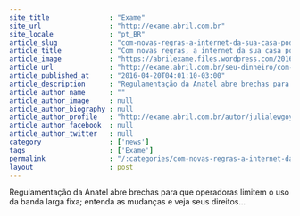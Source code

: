```yaml
---
site_title               : "Exame"
site_url                 : "http://exame.abril.com.br"
site_locale              : "pt_BR"
article_slug             : "com-novas-regras-a-internet-da-sua-casa-pode-ser-cortada"
article_title            : "Com novas regras, a internet da sua casa pode ser cortada?"
article_image            : "https://abrilexame.files.wordpress.com/2016/09/size_960_16_9_mulher-se-desespera-em-frente-ao-computador.jpg?quality=70&strip=all&w=960"
article_url              : "http://exame.abril.com.br/seu-dinheiro/com-novas-regras-a-internet-da-sua-casa-pode-ser-cortada/"
article_published_at     : "2016-04-20T04:01:10-03:00"
article_description      : "Regulamentação da Anatel abre brechas para que operadoras limitem o uso da banda larga fixa; entenda as mudanças e veja seus direitos..."
article_author_name      : ""
article_author_image     : null
article_author_biography : null
article_author_profile   : "http://exame.abril.com.br/autor/julialewgoymartini/"
article_author_facebook  : null
article_author_twitter   : null
category                 : ['news']
tags                     : ['Exame']
permalink                : "/:categories/com-novas-regras-a-internet-da-sua-casa-pode-ser-cortada/"
layout                   : post
---
```


Regulamentação da Anatel abre brechas para que operadoras limitem o uso da banda larga fixa; entenda as mudanças e veja seus direitos...
